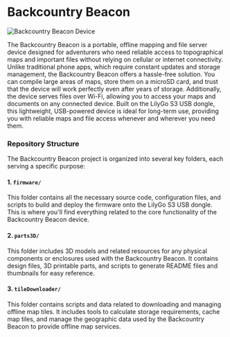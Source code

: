 # Backcountry Beacon

![Backcountry Beacon Device](https://i.ibb.co/DCBghrZ/thumbnail.png)

The Backcountry Beacon is a portable, offline mapping and file server device designed for adventurers who need reliable access to topographical maps and important files without relying on cellular or internet connectivity. Unlike traditional phone apps, which require constant updates and storage management, the Backcountry Beacon offers a hassle-free solution. You can compile large areas of maps, store them on a microSD card, and trust that the device will work perfectly even after years of storage. Additionally, the device serves files over Wi-Fi, allowing you to access your maps and documents on any connected device. Built on the LilyGo S3 USB dongle, this lightweight, USB-powered device is ideal for long-term use, providing you with reliable maps and file access whenever and wherever you need them.

### Repository Structure
The Backcountry Beacon project is organized into several key folders, each serving a specific purpose:

#### 1. `firmware/`

This folder contains all the necessary source code, configuration files, and scripts to build and deploy the firmware onto the LilyGo S3 USB dongle. This is where you'll find everything related to the core functionality of the Backcountry Beacon device.

#### 2. `parts3D/`

This folder includes 3D models and related resources for any physical components or enclosures used with the Backcountry Beacon. It contains design files, 3D printable parts, and scripts to generate README files and thumbnails for easy reference.

#### 3. `tileDownloader/`

This folder contains scripts and data related to downloading and managing offline map tiles. It includes tools to calculate storage requirements, cache map tiles, and manage the geographic data used by the Backcountry Beacon to provide offline map services.
